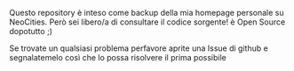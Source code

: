 Questo repository è inteso come backup della mia homepage personale su NeoCities.
Però sei libero/a di consultare il codice sorgente!
è Open Source dopotutto ;)

Se trovate un qualsiasi problema perfavore aprite una Issue di github e segnalatemelo così che lo possa risolvere il prima possibile
